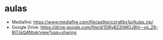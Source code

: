 # aulas

- Mediafire: https://www.mediafire.com/file/aq9qcjczrg6bx1p/Aulas.zip/
- Google Drive: https://drive.google.com/file/d/1DRyB22hMOJ8hl--vq_29-BI7JsQ4Ntuk/view?usp=sharing
